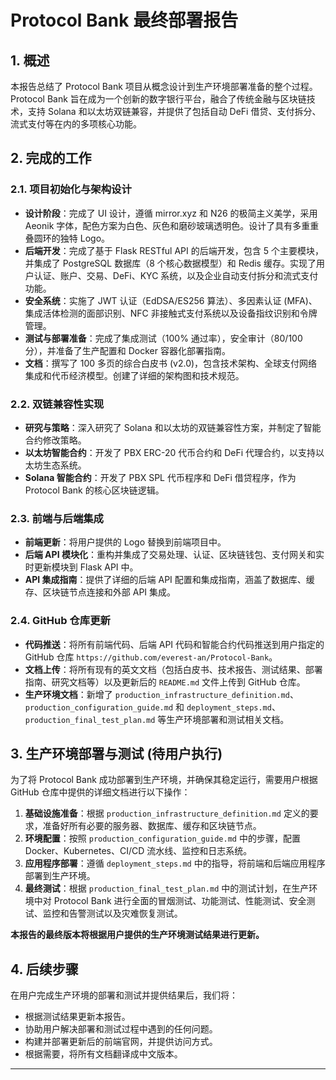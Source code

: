 # Protocol Bank 最终部署报告

## 1. 概述

本报告总结了 Protocol Bank 项目从概念设计到生产环境部署准备的整个过程。Protocol Bank 旨在成为一个创新的数字银行平台，融合了传统金融与区块链技术，支持 Solana 和以太坊双链兼容，并提供了包括自动 DeFi 借贷、支付拆分、流式支付等在内的多项核心功能。

## 2. 完成的工作

### 2.1. 项目初始化与架构设计

*   **设计阶段**：完成了 UI 设计，遵循 mirror.xyz 和 N26 的极简主义美学，采用 Aeonik 字体，配色方案为白色、灰色和磨砂玻璃透明色。设计了具有多重重叠圆环的独特 Logo。
*   **后端开发**：完成了基于 Flask RESTful API 的后端开发，包含 5 个主要模块，并集成了 PostgreSQL 数据库（8 个核心数据模型）和 Redis 缓存。实现了用户认证、账户、交易、DeFi、KYC 系统，以及企业自动支付拆分和流式支付功能。
*   **安全系统**：实施了 JWT 认证（EdDSA/ES256 算法）、多因素认证 (MFA)、集成活体检测的面部识别、NFC 非接触式支付系统以及设备指纹识别和令牌管理。
*   **测试与部署准备**：完成了集成测试（100% 通过率），安全审计（80/100 分），并准备了生产配置和 Docker 容器化部署指南。
*   **文档**：撰写了 100 多页的综合白皮书 (v2.0)，包含技术架构、全球支付网络集成和代币经济模型。创建了详细的架构图和技术规范。

### 2.2. 双链兼容性实现

*   **研究与策略**：深入研究了 Solana 和以太坊的双链兼容性方案，并制定了智能合约修改策略。
*   **以太坊智能合约**：开发了 PBX ERC-20 代币合约和 DeFi 代理合约，以支持以太坊生态系统。
*   **Solana 智能合约**：开发了 PBX SPL 代币程序和 DeFi 借贷程序，作为 Protocol Bank 的核心区块链逻辑。

### 2.3. 前端与后端集成

*   **前端更新**：将用户提供的 Logo 替换到前端项目中。
*   **后端 API 模块化**：重构并集成了交易处理、认证、区块链钱包、支付网关和实时更新模块到 Flask API 中。
*   **API 集成指南**：提供了详细的后端 API 配置和集成指南，涵盖了数据库、缓存、区块链节点连接和外部 API 集成。

### 2.4. GitHub 仓库更新

*   **代码推送**：将所有前端代码、后端 API 代码和智能合约代码推送到用户指定的 GitHub 仓库 `https://github.com/everest-an/Protocol-Bank`。
*   **文档上传**：将所有现有的英文文档（包括白皮书、技术报告、测试结果、部署指南、研究文档等）以及更新后的 `README.md` 文件上传到 GitHub 仓库。
*   **生产环境文档**：新增了 `production_infrastructure_definition.md`、`production_configuration_guide.md` 和 `deployment_steps.md`、`production_final_test_plan.md` 等生产环境部署和测试相关文档。

## 3. 生产环境部署与测试 (待用户执行)

为了将 Protocol Bank 成功部署到生产环境，并确保其稳定运行，需要用户根据 GitHub 仓库中提供的详细文档进行以下操作：

1.  **基础设施准备**：根据 `production_infrastructure_definition.md` 定义的要求，准备好所有必要的服务器、数据库、缓存和区块链节点。
2.  **环境配置**：按照 `production_configuration_guide.md` 中的步骤，配置 Docker、Kubernetes、CI/CD 流水线、监控和日志系统。
3.  **应用程序部署**：遵循 `deployment_steps.md` 中的指导，将前端和后端应用程序部署到生产环境。
4.  **最终测试**：根据 `production_final_test_plan.md` 中的测试计划，在生产环境中对 Protocol Bank 进行全面的冒烟测试、功能测试、性能测试、安全测试、监控和告警测试以及灾难恢复测试。

**本报告的最终版本将根据用户提供的生产环境测试结果进行更新。**

## 4. 后续步骤

在用户完成生产环境的部署和测试并提供结果后，我们将：

*   根据测试结果更新本报告。
*   协助用户解决部署和测试过程中遇到的任何问题。
*   构建并部署更新后的前端官网，并提供访问方式。
*   根据需要，将所有文档翻译成中文版本。

---
